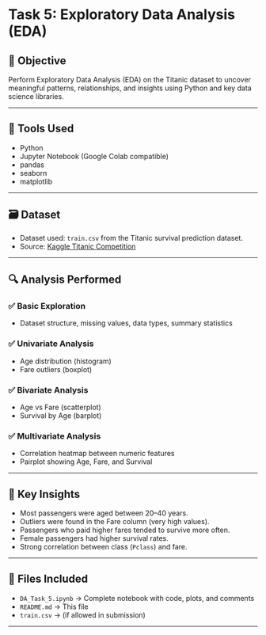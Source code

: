 # Task 5: Exploratory Data Analysis (EDA)

## 📌 Objective
Perform Exploratory Data Analysis (EDA) on the Titanic dataset to uncover meaningful patterns, relationships, and insights using Python and key data science libraries.

---

## 🧰 Tools Used
- Python
- Jupyter Notebook (Google Colab compatible)
- pandas
- seaborn
- matplotlib

---

## 🗃️ Dataset
- Dataset used: `train.csv` from the Titanic survival prediction dataset.
- Source: [Kaggle Titanic Competition](https://www.kaggle.com/c/titanic/data)

---

## 🔍 Analysis Performed

### ✅ Basic Exploration
- Dataset structure, missing values, data types, summary statistics

### ✅ Univariate Analysis
- Age distribution (histogram)
- Fare outliers (boxplot)

### ✅ Bivariate Analysis
- Age vs Fare (scatterplot)
- Survival by Age (barplot)

### ✅ Multivariate Analysis
- Correlation heatmap between numeric features
- Pairplot showing Age, Fare, and Survival

---

## 🧠 Key Insights
- Most passengers were aged between 20–40 years.
- Outliers were found in the Fare column (very high values).
- Passengers who paid higher fares tended to survive more often.
- Female passengers had higher survival rates.
- Strong correlation between class (`Pclass`) and fare.

---

## 📁 Files Included

- `DA_Task_5.ipynb` → Complete notebook with code, plots, and comments
- `README.md` → This file
- `train.csv` → (if allowed in submission)
---

